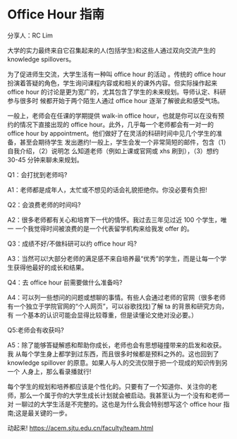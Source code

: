 # Office Hour 指南

分享人：RC Lim

大学的实力最终来自它召集起来的人(包括学生)和这些人通过双向交流产生的 knowledge spillovers。

为了促进师生交流，大学生活有一种叫 office hour 的活动 。传统的 office hour 扮演着答疑的角色，学生询问课程内容或和相关的课外内容。但实际操作起来 office hour 的讨论是更为宽广的，尤其包含了学生的未来规划。导师认定、科研参与很多时 候都开始于两个陌生人通过 office hour 逐渐了解彼此和感受气场。

一般上，老师会在任课的学期提供 walk-in office hour，也就是你可以在没有预 约的情况下直接出现的 office hour。此外，几乎每一个老师都会有一对一的 office hour by appointment。他们做好了在灵活的科研时间中见几个学生的准备，甚至会期待学生 发出邀约!一般上，学生会发一个非常简短的邮件，包含（1）自我介绍，（2）说明怎 么知道老师（例如上课或官网或 xhs 刷到），（3）想约 30-45 分钟来聊未来规划。

Q1：会打扰到老师吗?

A1：老师都是成年人，太忙或不想见的话会礼貌拒绝你。你没必要有负担!

Q2：会浪费老师的时间吗?

A2：很多老师都有关心和培育下一代的情怀。我过去三年见过近 100 个学生，唯一 一个我觉得时间被浪费的是一个代表留学机构来给我发 offer 的。

Q3：成绩不好/不做科研可以约 office hour 吗?

A3：当然可以!大部分老师的满足感不来自培养最“优秀”的学生，而是让每一个学 生获得他最好的成长和结果。

Q4：去 office hour 前需要做什么准备吗?

A4：可以列一些想问的问题或想聊的事情。有些人会通过老师的官网（很多老师有一个独立于学院官网的“个人网页”，可以谷歌找找)了解 ta 的背景和研究方向，有 一个基本的认识可能会显得比较尊重，但是读懂论文绝对没必要。）

Q5:老师会有收获吗?

A5：除了能够答疑解惑和帮助你成长，老师也会有思想碰撞带来的启发和收获。我 从每个学生身上都学到过东西，而且很多时候都是预料之外的。这也回到了 knowledge spillover 的原意。如果人与人的交流仅限于把一个现成的知识传到另一个 人身上，那么看录播就行!

每个学生的规划和培养都应该是个性化的。只要有了一个知道你、关注你的老 师，那么一个属于你的大学生成长计划就会被启动。我甚至认为一个没有和老师一对 一聊过的大学生活是不完整的。这也是为什么我会特别想写这个 office hour 指南;这是最关键的一步。

动起来! https://acem.sjtu.edu.cn/faculty/team.html

